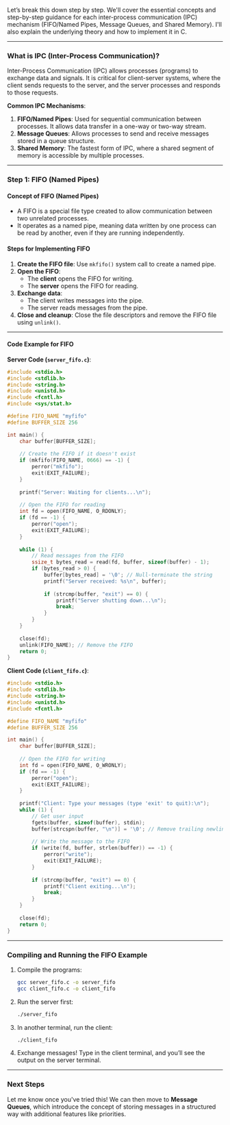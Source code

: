Let’s break this down step by step. We'll cover the essential concepts and step-by-step guidance for each inter-process communication (IPC) mechanism (FIFO/Named Pipes, Message Queues, and Shared Memory). I'll also explain the underlying theory and how to implement it in C.

---

### **What is IPC (Inter-Process Communication)?**
Inter-Process Communication (IPC) allows processes (programs) to exchange data and signals. It is critical for client-server systems, where the client sends requests to the server, and the server processes and responds to those requests.

**Common IPC Mechanisms**:
1. **FIFO/Named Pipes**: Used for sequential communication between processes. It allows data transfer in a one-way or two-way stream.
2. **Message Queues**: Allows processes to send and receive messages stored in a queue structure.
3. **Shared Memory**: The fastest form of IPC, where a shared segment of memory is accessible by multiple processes.

---

### **Step 1: FIFO (Named Pipes)**

#### **Concept of FIFO (Named Pipes)**
- A FIFO is a special file type created to allow communication between two unrelated processes.
- It operates as a named pipe, meaning data written by one process can be read by another, even if they are running independently.

#### **Steps for Implementing FIFO**
1. **Create the FIFO file**: Use `mkfifo()` system call to create a named pipe.
2. **Open the FIFO**:
   - The **client** opens the FIFO for writing.
   - The **server** opens the FIFO for reading.
3. **Exchange data**:
   - The client writes messages into the pipe.
   - The server reads messages from the pipe.
4. **Close and cleanup**: Close the file descriptors and remove the FIFO file using `unlink()`.

---

#### **Code Example for FIFO**

**Server Code (`server_fifo.c`)**:
```c
#include <stdio.h>
#include <stdlib.h>
#include <string.h>
#include <unistd.h>
#include <fcntl.h>
#include <sys/stat.h>

#define FIFO_NAME "myfifo"
#define BUFFER_SIZE 256

int main() {
    char buffer[BUFFER_SIZE];
    
    // Create the FIFO if it doesn't exist
    if (mkfifo(FIFO_NAME, 0666) == -1) {
        perror("mkfifo");
        exit(EXIT_FAILURE);
    }
    
    printf("Server: Waiting for clients...\n");
    
    // Open the FIFO for reading
    int fd = open(FIFO_NAME, O_RDONLY);
    if (fd == -1) {
        perror("open");
        exit(EXIT_FAILURE);
    }
    
    while (1) {
        // Read messages from the FIFO
        ssize_t bytes_read = read(fd, buffer, sizeof(buffer) - 1);
        if (bytes_read > 0) {
            buffer[bytes_read] = '\0'; // Null-terminate the string
            printf("Server received: %s\n", buffer);
            
            if (strcmp(buffer, "exit") == 0) {
                printf("Server shutting down...\n");
                break;
            }
        }
    }
    
    close(fd);
    unlink(FIFO_NAME); // Remove the FIFO
    return 0;
}
```

**Client Code (`client_fifo.c`)**:
```c
#include <stdio.h>
#include <stdlib.h>
#include <string.h>
#include <unistd.h>
#include <fcntl.h>

#define FIFO_NAME "myfifo"
#define BUFFER_SIZE 256

int main() {
    char buffer[BUFFER_SIZE];
    
    // Open the FIFO for writing
    int fd = open(FIFO_NAME, O_WRONLY);
    if (fd == -1) {
        perror("open");
        exit(EXIT_FAILURE);
    }
    
    printf("Client: Type your messages (type 'exit' to quit):\n");
    while (1) {
        // Get user input
        fgets(buffer, sizeof(buffer), stdin);
        buffer[strcspn(buffer, "\n")] = '\0'; // Remove trailing newline
        
        // Write the message to the FIFO
        if (write(fd, buffer, strlen(buffer)) == -1) {
            perror("write");
            exit(EXIT_FAILURE);
        }
        
        if (strcmp(buffer, "exit") == 0) {
            printf("Client exiting...\n");
            break;
        }
    }
    
    close(fd);
    return 0;
}
```

---

### **Compiling and Running the FIFO Example**
1. Compile the programs:
   ```bash
   gcc server_fifo.c -o server_fifo
   gcc client_fifo.c -o client_fifo
   ```
2. Run the server first:
   ```bash
   ./server_fifo
   ```
3. In another terminal, run the client:
   ```bash
   ./client_fifo
   ```

4. Exchange messages! Type in the client terminal, and you’ll see the output on the server terminal.

---

### **Next Steps**
Let me know once you've tried this! We can then move to **Message Queues**, which introduce the concept of storing messages in a structured way with additional features like priorities.